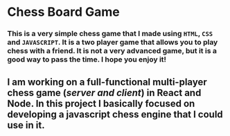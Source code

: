 # Chess Board Game
### This is a very simple chess game that I made using `HTML`, `CSS` and `JAVASCRIPT`. It is a two player game that allows you to play chess with a friend. It is not a very advanced game, but it is a good way to pass the time. I hope you enjoy it!

## I am working on a full-functional multi-player chess game (_server and client_) in React and Node. In this project I basically focused on developing a javascript chess engine that I could use in it.
